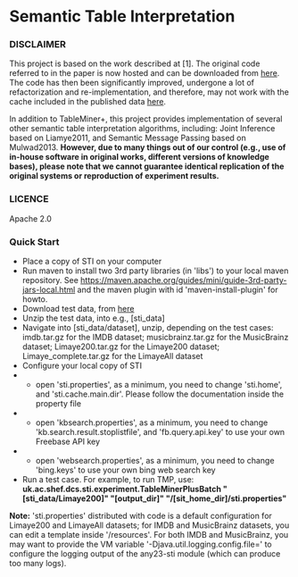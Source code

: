 # Semantic Table Interpretation

### DISCLAIMER

This project is based on the work described at [1]. The original code referred to in the paper is now hosted and can be downloaded from [here](http://staffwww.dcs.shef.ac.uk/people/Z.Zhang/resources/tableminerplus/sti_2015.zip). The code has then been significantly improved, undergone a lot of refactorization and re-implementation, and therefore, may not work with the cache included in the published data [here](http://staffwww.dcs.shef.ac.uk/people/Z.Zhang/resources/tableminerplus/data.tar.gz). 

In addition to TableMiner+, this project provides implementation of several other semantic table interpretation algorithms, including: Joint Inference based on Liamye2011, and Semantic Message Passing based on Mulwad2013. **However, due to many things out of our control (e.g., use of in-house software in original works, different versions of knowledge bases), please note that we cannot guarantee identical replication of the original systems or reproduction of experiment results.**


<!-- ### ACKNOWLEDGEMENT
Part of this work was funded by the EPSRC project LODIE - Linked Open Data for Information Extraction, EP/ J019488/1.
-->

### LICENCE
Apache 2.0

### Quick Start
 - Place a copy of STI on your computer
 - Run maven to install two 3rd party libraries (in 'libs') to your local maven repository. See https://maven.apache.org/guides/mini/guide-3rd-party-jars-local.html and the maven plugin with id 'maven-install-plugin' for howto.
 - Download test data, from [here](http://staffwww.dcs.shef.ac.uk/people/Z.Zhang/resources/tableminerplus/data.tar.gz)
 - Unzip the test data, into e.g., [sti_data]
 - Navigate into [sti_data/dataset], unzip, depending on the test cases: imdb.tar.gz for the IMDB dataset; musicbrainz.tar.gz for the MusicBrainz dataset; Limaye200.tar.gz for the Limaye200 dataset; Limaye_complete.tar.gz for the LimayeAll dataset
 - Configure your local copy of STI
 - - open 'sti.properties', as a minimum, you need to change 'sti.home', and 'sti.cache.main.dir'. Please follow the documentation inside the property file
 - - open 'kbsearch.properties', as a minimum, you need to change 'kb.search.result.stoplistfile', and 'fb.query.api.key' to use your own Freebase API key
 - - open 'websearch.properties', as a minimum, you need to change 'bing.keys' to use your own bing web search key
 - Run a test case. For example, to run TMP, use:  **uk.ac.shef.dcs.sti.experiment.TableMinerPlusBatch "[sti_data/Limaye200]" "[output_dir]" "/[sit_home_dir]/sti.properties"**

**Note:** 'sti.properties' distributed with code is a default configuration for Limaye200 and LimayeAll datasets; for IMDB and MusicBrainz datasets, you can edit a template inside '/resources'. For both IMDB and MusicBrainz, you may want to provide the VM variable '-Djava.util.logging.config.file=' to configure the logging output of the any23-sti module (which can produce too many logs).
 
<!-- [1] Under minor revision review: http://www.semantic-web-journal.net/content/effective-and-efficient-semantic-table-interpretation-using-tableminer-0 -->
